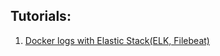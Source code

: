 ## Tutorials:

1. [Docker logs with Elastic Stack(ELK, Filebeat)](https://github.com/cosminseceleanu/tutorials/blob/master/docker-logs-elk/docs/index.md)
